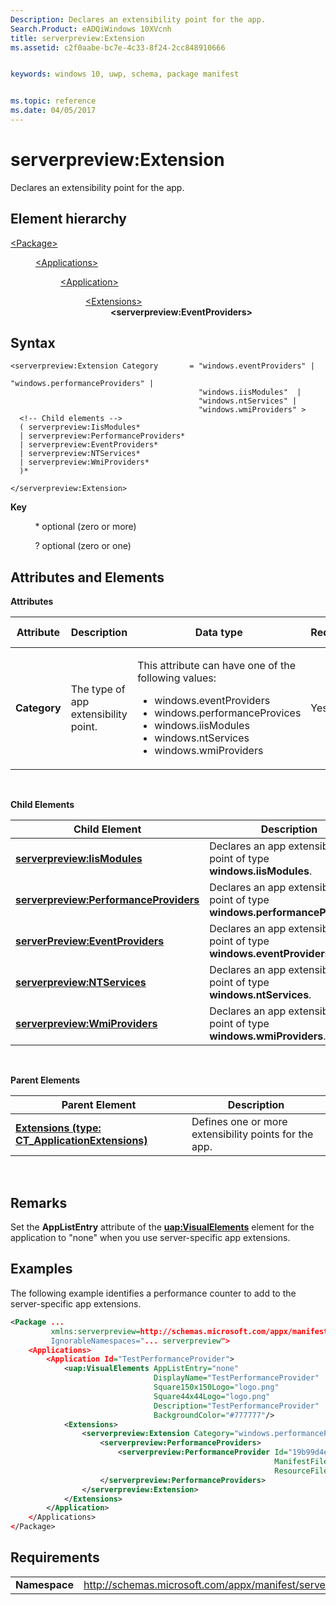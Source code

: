 ```yaml
---
Description: Declares an extensibility point for the app.
Search.Product: eADQiWindows 10XVcnh
title: serverpreview:Extension
ms.assetid: c2f0aabe-bc7e-4c33-8f24-2cc848910666


keywords: windows 10, uwp, schema, package manifest


ms.topic: reference
ms.date: 04/05/2017
---
```


# serverpreview:Extension


Declares an extensibility point for the app.

## Element hierarchy

<dl>
<dt><a href="element-package.md">&lt;Package&gt;</a></dt>
<dd>
<dl>
<dt><a href="element-applications.md">&lt;Applications&gt;</a></dt>
<dd>
<dl>
<dt><a href="element-application.md">&lt;Application&gt;</a></dt>
<dd>
<dl>
<dt><a href="element-1-extensions.md">&lt;Extensions&gt;</a></dt>
<dd><b>&lt;serverpreview:EventProviders&gt;</b></dd>
</dl>
</dd>
</dl>
</dd>
</dl>
</dd>
</dl>

## Syntax


```
<serverpreview:Extension Category       = "windows.eventProviders" | 
                                          "windows.performanceProviders" | 
                                          "windows.iisModules"  |
                                          "windows.ntServices" |
                                          "windows.wmiProviders" >
  <!-- Child elements -->
  ( serverpreview:IisModules*
  | serverpreview:PerformanceProviders*
  | serverpreview:EventProviders*
  | serverpreview:NTServices*
  | serverpreview:WmiProviders*
  )*

</serverpreview:Extension>
```

**Key**

          \* optional (zero or more)

          ? optional (zero or one)

## Attributes and Elements


**Attributes**

<table>
<colgroup>
<col width="20%" />
<col width="20%" />
<col width="20%" />
<col width="20%" />
<col width="20%" />
</colgroup>
<thead>
<tr class="header">
<th>Attribute</th>
<th>Description</th>
<th>Data type</th>
<th>Required</th>
<th>Default value</th>
</tr>
</thead>
<tbody>
<tr class="odd">
<td><strong>Category</strong></td>
<td>The type of app extensibility point.</td>
<td><p>This attribute can have one of the following values:</p>
<ul>
<li>windows.eventProviders</li>
<li>windows.performanceProvices</li>
<li>windows.iisModules</li>
<li>windows.ntServices</li>
<li>windows.wmiProviders</li>
</ul></td>
<td>Yes</td>
<td></td>
</tr>
</tbody>
</table>

 

**Child Elements**

| Child Element                                                                                   | Description                                                                   |
|-------------------------------------------------------------------------------------------------|-------------------------------------------------------------------------------|
| [**serverpreview:IisModules**](element-serverpreview-iismodules-manual.md)                     | Declares an app extensibility point of type **windows.iisModules**.           |
| [**serverpreview:PerformanceProviders**](element-serverpreview-performanceproviders-manual.md) | Declares an app extensibility point of type **windows.performanceProviders**. |
| [**serverPreview:EventProviders**](element-serverpreview-eventproviders-manual.md)             | Declares an app extensibility point of type **windows.eventProviders**.       |
| [**serverpreview:NTServices**](element-serverpreview-ntservices-manual.md)                     | Declares an app extensibility point of type **windows.ntServices**.           |
| [**serverpreview:WmiProviders**](element-serverpreview-wmiproviders-manual.md)                 | Declares an app extensibility point of type **windows.wmiProviders**.         |

 

**Parent Elements**

| Parent Element                                                               | Description                                           |
|------------------------------------------------------------------------------|-------------------------------------------------------|
| [**Extensions (type: CT_ApplicationExtensions)**](element-1-extensions.md) | Defines one or more extensibility points for the app. |

 

## Remarks


Set the **AppListEntry** attribute of the [**uap:VisualElements**](element-uap-visualelements.md) element for the application to "none" when you use server-specific app extensions.

## Examples


The following example identifies a performance counter to add to the server-specific app extensions.

```XML
<Package ...
         xmlns:serverpreview=http://schemas.microsoft.com/appx/manifest/serverpreview/windows10"  
         IgnorableNamespaces="... serverpreview">
    <Applications>
        <Application Id="TestPerformanceProvider">
            <uap:VisualElements AppListEntry="none" 
                                DisplayName="TestPerformanceProvider" 
                                Square150x150Logo="logo.png" 
                                Square44x44Logo="logo.png" 
                                Description="TestPerformanceProvider" 
                                BackgroundColor="#777777"/>
            <Extensions>
                <serverpreview:Extension Category="windows.performanceProviders">  
                    <serverpreview:PerformanceProviders>  
                        <serverpreview:PerformanceProvider Id="19b99d4e-deef-4de5-9fe8-5d53a01f79e0"
                                                           ManifestFile="Counters.xml"  
                                                           ResourceFile="PerfSample.exe" />  
                    </serverpreview:PerformanceProviders>  
                </serverpreview:Extension>  
            </Extensions>
        </Application>
    </Applications>
</Package>
```

## Requirements


|               |                                                                    |
|---------------|--------------------------------------------------------------------|
| **Namespace** | http://schemas.microsoft.com/appx/manifest/serverpreview/windows10 |

 

 

 



